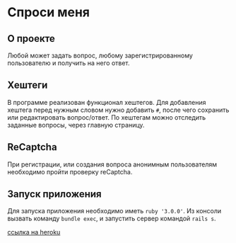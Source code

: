 
# Спроси меня

## О проекте
Любой может задать вопрос, любому зарегистрированному пользователю и получить на него ответ.

## Хештеги
В программе реализован функционал хештегов. Для добавления хештега перед нужным словом нужно добавить ```#```, после чего сохранить или редактировать вопрос/ответ. По хештегам можно отследить заданные вопросы, через главную страницу.

## ReCaptcha
При регистрации, или создания вопроса анонимным пользователям необходимо пройти проверку reCaptcha.

## Запуск приложения
Для запуска приложения необходимо иметь ```ruby '3.0.0'```. Из консоли вызвать команду ```bundle exec```, и запустить сервер командой ```rails s```.

[ссылка на heroku](https://mymegaask.herokuapp.com/)
